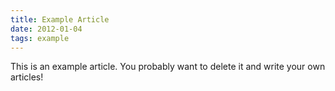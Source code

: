 ```yaml
---
title: Example Article
date: 2012-01-04
tags: example
---
```


This is an example article. You probably want to delete it and write your own articles!
